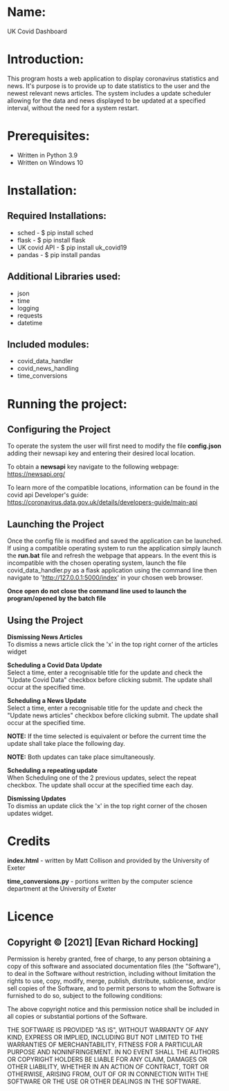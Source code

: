# Name:
UK Covid Dashboard

# Introduction:
This program hosts a web application to display coronavirus statistics and news.
It's purpose is to provide up to date statistics to the user and the newest relevant news articles.
The system includes a update scheduler allowing for the data and news displayed to be updated at a specified interval, without the need for a system restart.

# Prerequisites:
- Written in Python 3.9
- Written on Windows 10

# Installation:
## Required Installations:

- sched - $ pip install sched
- flask - $ pip install flask
- UK covid API - $ pip install uk_covid19
- pandas - $ pip install pandas


## Additional Libraries used:
- json
- time
- logging
- requests
- datetime

## Included modules:
- covid_data_handler
- covid_news_handling
- time_conversions

# Running the project:
## Configuring the Project
To operate the system the user will first need to modify the file **config.json** adding their newsapi key and entering their desired local location.

To obtain a **newsapi** key navigate to the following webpage: https://newsapi.org/

To learn more of the compatible locations, information can be found in the covid api Developer's guide: https://coronavirus.data.gov.uk/details/developers-guide/main-api

## Launching the Project
Once the config file is modified and saved the application can be launched.
If using a compatible operating system to run the application simply launch the **run.bat** file and refresh the webpage that appears.
In the event this is incompatible with the chosen operating system, launch the file covid_data_handler.py as a flask application using the command line then navigate to 'http://127.0.0.1:5000/index' in your chosen web browser.

**Once open do not close the command line used to launch the program/opened by the batch file**

## Using the Project
**Dismissing News Articles**  
To dismiss a news article click the 'x' in the top right corner of the articles widget

**Scheduling a Covid Data Update**  
Select a time, enter a recognisable title for the update and check the "Update Covid Data" checkbox before clicking submit. The update shall occur at the specified time. 

**Scheduling a News Update**  
Select a time, enter a recognisable title for the update and check the "Update news articles" checkbox before clicking submit. The update shall occur at the specified time. 

**NOTE:** If the time selected is equivalent or before the current time the update shall take place the following day.

**NOTE:** Both updates can take place simultaneously.

**Scheduling a repeating update**  
When Scheduling one of the 2 previous updates, select the repeat checkbox. The update shall occur at the specified time each day.

**Dismissing Updates**  
To dismiss an update click the 'x' in the top right corner of the chosen updates widget. 


# Credits
**index.html** - written by Matt Collison and provided by the University of Exeter

**time_conversions.py** - portions written by the computer science department at the University of Exeter
# Licence
## Copyright &copy; [2021] [Evan Richard Hocking]

Permission is hereby granted, free of charge, to any person obtaining a copy
of this software and associated documentation files (the "Software"), to deal
in the Software without restriction, including without limitation the rights
to use, copy, modify, merge, publish, distribute, sublicense, and/or sell
copies of the Software, and to permit persons to whom the Software is
furnished to do so, subject to the following conditions:

The above copyright notice and this permission notice shall be included in all
copies or substantial portions of the Software.

THE SOFTWARE IS PROVIDED "AS IS", WITHOUT WARRANTY OF ANY KIND, EXPRESS OR
IMPLIED, INCLUDING BUT NOT LIMITED TO THE WARRANTIES OF MERCHANTABILITY,
FITNESS FOR A PARTICULAR PURPOSE AND NONINFRINGEMENT. IN NO EVENT SHALL THE
AUTHORS OR COPYRIGHT HOLDERS BE LIABLE FOR ANY CLAIM, DAMAGES OR OTHER
LIABILITY, WHETHER IN AN ACTION OF CONTRACT, TORT OR OTHERWISE, ARISING FROM,
OUT OF OR IN CONNECTION WITH THE SOFTWARE OR THE USE OR OTHER DEALINGS IN THE
SOFTWARE.